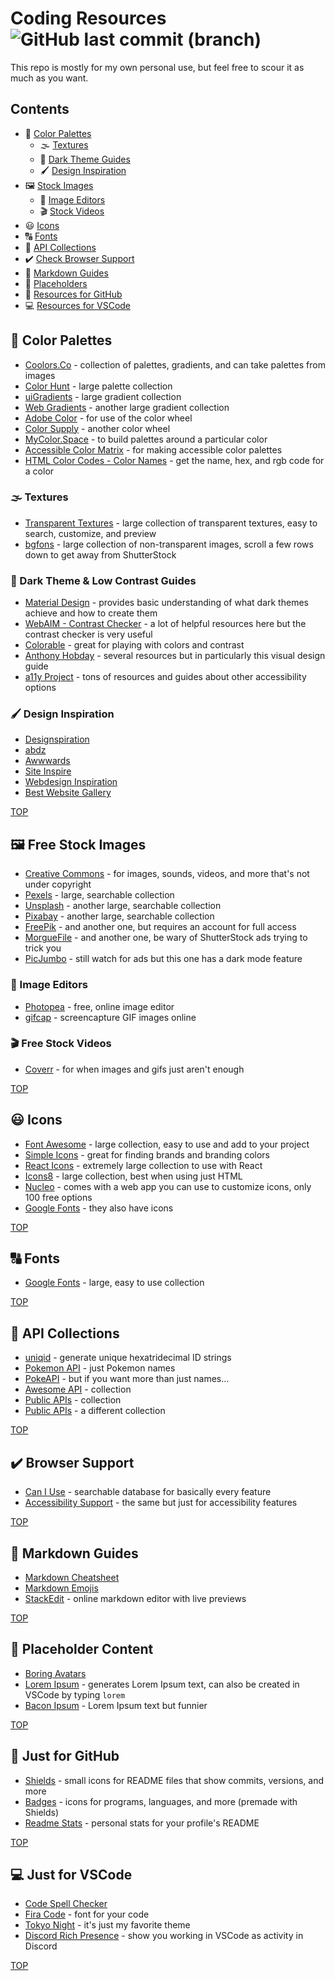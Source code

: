 # Coding Resources ![GitHub last commit (branch)](https://img.shields.io/github/last-commit/savwiley/resources/main)


This repo is mostly for my own personal use, but feel free to scour it as much as you want. 

## Contents

* :rainbow: [Color Palettes](#rainbow-color-palettes)
  * :fog: [Textures](#fog-textures)
  * :busts_in_silhouette: [Dark Theme Guides](#busts_in_silhouette-dark-theme--low-contrast-guides)
  * :paintbrush: [Design Inspiration](#paintbrush-design-inspiration)
* :framed_picture: [Stock Images](#framed_picture-free-stock-images)
  * 🔧 [Image Editors](#wrench-image-editors)
  * 🎬 [Stock Videos](#clapper-free-stock-videos)
* :smiley: [Icons](#smiley-icons)
* :capital_abcd: [Fonts](#capital_abcd-fonts)
* :rocket: [API Collections](#rocket-api-collections)
* :heavy_check_mark: [Check Browser Support](#heavy_check_mark-browser-support)
* :small_red_triangle_down: [Markdown Guides](#small_red_triangle_down-markdown-guides)
* :open_file_folder: [Placeholders](#open_file_folder-placeholder-content)
* :octopus: [Resources for GitHub](#octopus-just-for-github)
* :computer: [Resources for VSCode](#computer-just-for-vscode)

## :rainbow: Color Palettes

* [Coolors.Co](https://coolors.co/) - collection of palettes, gradients, and can take palettes from images
* [Color Hunt](https://colorhunt.co/) - large palette collection
* [uiGradients](https://uigradients.com/) - large gradient collection
* [Web Gradients](https://webgradients.com/) - another large gradient collection
* [Adobe Color](https://color.adobe.com/create/color-wheel) - for use of the color wheel
* [Color Supply](https://colorsupplyyy.com/app/) - another color wheel
* [MyColor.Space](https://mycolor.space/) - to build palettes around a particular color
* [Accessible Color Matrix](https://toolness.github.io/accessible-color-matrix/) - for making accessible color palettes
* [HTML Color Codes - Color Names](https://htmlcolorcodes.com/color-names/) - get the name, hex, and rgb code for a color

### :fog: Textures

* [Transparent Textures](https://www.transparenttextures.com/) - large collection of transparent textures, easy to search, customize, and preview
* [bgfons](https://bgfons.com/) - large collection of non-transparent images, scroll a few rows down to get away from ShutterStock

### :busts_in_silhouette: Dark Theme & Low Contrast Guides

* [Material Design](https://m2.material.io/design/color/dark-theme.html) - provides basic understanding of what dark themes achieve and how to create them
* [WebAIM - Contrast Checker](https://webaim.org/resources/contrastchecker/) - a lot of helpful resources here but the contrast checker is very useful
* [Colorable](https://colorable.jxnblk.com/001e02/9392cf) - great for playing with colors and contrast
* [Anthony Hobday](https://anthonyhobday.com/sideprojects/saferules/) - several resources but in particularly this visual design guide
* [a11y Project](https://www.a11yproject.com/resources/) - tons of resources and guides about other accessibility options

### :paintbrush: Design Inspiration

* [Designspiration](https://www.designspiration.com/)
* [abdz](https://abduzeedo.com/)
* [Awwwards](https://www.awwwards.com/websites/)
* [Site Inspire](https://www.siteinspire.com/)
* [Webdesign Inspiration](https://www.webdesign-inspiration.com/)
* [Best Website Gallery](https://bestwebsite.gallery/)

[TOP](#contents)

## :framed_picture: Free Stock Images

* [Creative Commons](https://search.creativecommons.org/) - for images, sounds, videos, and more that's not under copyright
* [Pexels](https://www.pexels.com/) - large, searchable collection
* [Unsplash](https://unsplash.com/images/stock) - another large, searchable collection
* [Pixabay](https://pixabay.com/) - another large, searchable collection
* [FreePik](https://www.freepik.com/) - and another one, but requires an account for full access
* [MorgueFile](https://morguefile.com/) - and another one, be wary of ShutterStock ads trying to trick you
* [PicJumbo](https://picjumbo.com/) - still watch for ads but this one has a dark mode feature

### :wrench: Image Editors

* [Photopea](https://www.photopea.com/) - free, online image editor
* [gifcap](https://gifcap.dev/) - screencapture GIF images online

### :clapper: Free Stock Videos

* [Coverr](https://coverr.co/) - for when images and gifs just aren't enough

[TOP](#contents)

## :smiley: Icons

* [Font Awesome](https://fontawesome.com/) - large collection, easy to use and add to your project
* [Simple Icons](https://simpleicons.org/) - great for finding brands and branding colors
* [React Icons](https://react-icons.github.io/react-icons/) - extremely large collection to use with React
* [Icons8](https://icons8.com/icons/) - large collection, best when using just HTML
* [Nucleo](https://nucleoapp.com/free-icons) - comes with a web app you can use to customize icons, only 100 free options
* [Google Fonts](https://fonts.google.com/icons) - they also have icons

[TOP](#contents)

## :capital_abcd: Fonts

* [Google Fonts](https://fonts.google.com/) - large, easy to use collection

[TOP](#contents)

## :rocket: API Collections

* [uniqid](https://github.com/adamhalasz/uniqid#readme) - generate unique hexatridecimal ID strings
* [Pokemon API](https://github.com/sindresorhus/pokemon#readme) - just Pokemon names
* [PokeAPI](https://github.com/sindresorhus/pokemon#readme) - but if you want more than just names...
* [Awesome API](https://github.com/Kikobeats/awesome-api#readme) - collection
* [Public APIs](https://github.com/public-apis/public-apis#readme) - collection
* [Public APIs](https://github.com/n0shake/Public-APIs#readme) - a different collection

[TOP](#contents)

## :heavy_check_mark: Browser Support

* [Can I Use](https://caniuse.com/) - searchable database for basically every feature
* [Accessibility Support](https://a11ysupport.io/) - the same but just for accessibility features

[TOP](#contents)

## :small_red_triangle_down: Markdown Guides

* [Markdown Cheatsheet](https://github.com/tchapi/markdown-cheatsheet#readme)
* [Markdown Emojis](https://github.com/ikatyang/emoji-cheat-sheet#readme)
* [StackEdit](https://stackedit.io/app#) - online markdown editor with live previews

[TOP](#contents)

## :open_file_folder: Placeholder Content

* [Boring Avatars](https://github.com/boringdesigners/boring-avatars#readme)
* [Lorem Ipsum](https://lipsum.com/) - generates Lorem Ipsum text, can also be created in VSCode by typing `lorem`
* [Bacon Ipsum](https://baconipsum.com/) - Lorem Ipsum text but funnier

[TOP](#contents)

## :octopus: Just for GitHub

* [Shields](https://github.com/badges/shields#readme) - small icons for README files that show commits, versions, and more
* [Badges](https://github.com/alexandresanlim/Badges4-README.md-Profile#readme) - icons for programs, languages, and more (premade with Shields)
* [Readme Stats](https://github.com/anuraghazra/github-readme-stats#readme) - personal stats for your profile's README

[TOP](#contents)

## :computer: Just for VSCode

* [Code Spell Checker](https://marketplace.visualstudio.com/items?itemName=streetsidesoftware.code-spell-checker)
* [Fira Code](https://github.com/tonsky/FiraCode#readme) - font for your code
* [Tokyo Night](https://marketplace.visualstudio.com/items?itemName=enkia.tokyo-night) - it's just my favorite theme
* [Discord Rich Presence](https://marketplace.visualstudio.com/items?itemName=LeonardSSH.vscord) - show you working in VSCode as activity in Discord

[TOP](#contents)
